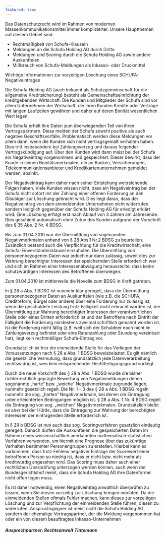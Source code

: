 ```yaml
---
featured: true
---
```



Das Datenschutzrecht wird im Rahmen von modernen Massenkommunikationsmittel immer komplizierter. Unsere Hauptthemen auf diesem Gebiet sind:

* Rechtm&auml;&szlig;igkeit von Schufa-Klauseln
* Meldungen an die Schufa Holding AG durch Dritte
* Meldungen und Scoring durch die Schufa Holding AG sowie andere Auskunfteien
* Mi&szlig;brauch von Schufa-Meldungen als Inkasso- oder Druckmittel


Wichtige Informationen zur vorzeitigen L&ouml;schung eines SCHUFA-Negativeintrages

Die Schufa Holding AG (auch bekannt als Schutzgemeinschaft f&uuml;r die allgemeine Kreditsicherung) besteht als Gemeinschaftseinrichtung der kreditgebenden Wirtschaft. Die Kunden und Mitglieder der Schufa sind vor allem Unternehmen der Wirtschaft, die ihren Kunden Kredite oder Vertr&auml;ge mit langen Laufzeiten gew&auml;hren und daher auf deren Bonit&auml;t wesentlichen Wert legen.

Die Schufa erh&auml;lt ihre Daten zum &uuml;berwiegenden Teil von ihren Vertragspartnern. Diese melden der Schufa sowohl positive als auch negative Gesch&auml;ftsvorf&auml;lle. Problematisch werden diese Meldungen vor allem dann, wenn die Kunden sich nicht vertragsgem&auml;&szlig; verhalten haben. Dies tritt insbesondere bei Zahlungsverzug und daraus folgender Vertragsk&uuml;ndigung auf. &Uuml;ber den Kunden wird dann meist bei der Schufa ein Negativeintrag vorgenommen und gespeichert. Dieser bewirkt, dass der Kunde in seinen Bonit&auml;tsmerkmalen, die an Banken, Versicherungen, Telekommunikationsanbieter und Kreditkartenunternehmen gemeldet werden, absinkt.

Der Negativeintrag kann daher nach seiner Entstehung weitreichende Folgen haben. Viele Kunden wissen nicht, dass ein Negativeintrag bei der Schufa nicht sofort mit der Zahlung einer offenen Forderung an den Gl&auml;ubiger zur L&ouml;schung gebracht wird. Dies liegt daran, dass der Negativeintrag von dem einmeldenden Unternehmen nicht widerrufen, sondern lediglich gegen&uuml;ber der Schufa Holding AG f&uuml;r erledigt erkl&auml;rt wird. Eine L&ouml;schung erfolgt erst nach Ablauf von 3 Jahren am Jahresende. Dies geschieht automatisch ohne Zutun des Kunden aufgrund der Vorschrift des &sect; 35 Abs. 2 Nr. 4 BDSG.

Bis zum 01.04.2010 war die &Uuml;bermittlung von sogenannten Negativmerkmalen anhand von &sect; 28 Abs.1 Nr.2 BDSG zu beurteilen. Zus&auml;tzlich bestand auch die Verpflichtung f&uuml;r die Kreditwirtschaft, eine Schufa-Einverst&auml;ndnisklausel einzuholen. Die &Uuml;bermittlung von personenbezogenen Daten war jedoch nur dann zul&auml;ssig, soweit dies zur Wahrung berechtigter Interessen der speichernden Stelle erforderlich war und sich im Rahmen einer Interessenabw&auml;gung herausstellte, dass keine schutzw&uuml;rdigen Interessen des Betroffenen &uuml;berwiegen.

Zum 01.04.2010 ist mittlerweile die Novelle zum BDSG in Kraft getreten.

In &sect; 28 a Abs. 1 BDSG ist nunmehr klar geregelt, dass die &Uuml;bermittlung personenbezogener Daten an Auskunfteien (wie z.B. die SCHUFA, Creditreform, B&uuml;rgel oder andere) &uuml;ber eine Forderung nur zul&auml;ssig ist, wenn die geschuldete Leistung trotz F&auml;lligkeit nicht erbracht worden ist, die &Uuml;bermittlung zur Wahrung berechtigter Interessen der verantwortlichen Stelle oder eines Dritten erforderlich ist und der Betroffene nach Eintritt der F&auml;lligkeit die Forderung mindestens zweimal schriftlich gemahnt worden ist. Ist die Forderung nicht f&auml;llig (z.B. weil sich der Schuldner noch nicht im Zahlungsverzug befindet oder eine Ratenzahlung oder Stundung vereinbart hat), liegt kein rechtm&auml;&szlig;iger Schufa-Eintrag vor.

Grunds&auml;tzlich ist hier die einmeldende Stelle f&uuml;r das Vorliegen der Voraussetzungen nach &sect; 28 a Abs. 1 BDSG beweisbelastet. Es gilt n&auml;mlich die gesetzliche Vermutung, dass grunds&auml;tzlich jede Datenverarbeitung rechtswidrig ist, wen kein entsprechender Rechtfertigungsgrund vorliegt.

Durch die neue Vorschrift des &sect; 28 a Abs. 1 BDSG wurde die bisher richterrechtlich gepr&auml;gte Bewertung von Negativmeldungen denen sogenannte „harte“ bzw. „weiche“ Negativmerkmale zugrunde liegen, nunmehr gesetzlich regelt. Die Nr. 1 – 3 des &sect; 28 a Abs. 1 BDSG regeln nunmehr die sog. „harten“ Negativmerkmale, bei denen die Eintragung unter erleichterten Bedingungen m&ouml;glich ist. &sect; 28 a Abs. 1 Nr. 4 BDSG regelt die Eintragung von sog. „weichen“ Negativmerkmalen. Grunds&auml;tzlich bleibt es aber bei der H&uuml;rde, dass die Eintragung zur Wahrung der berechtigten Interessen der eintragenden Stelle erforderlich ist.

In &sect; 28 b BDSG ist nun auch das sog. Scoringverfahren gesetzlich eindeutig geregelt. Danach d&uuml;rfen die Auskunfteien die gespeicherten Daten im Rahmen eines wissenschaftlich anerkannten mathematisch-statistichen Verfahren verwenden, um hiermit eine Prognose &uuml;ber das zuk&uuml;nftige Verhalten bestimmter Personengruppen zu erstellen. Hierbei kann es vorkommen, dass trotz Fehlens negativer Eintr&auml;ge der Scorewert einer betroffenen Person so niedrig ist, dass er nicht bzw. nicht mehr als kreditw&uuml;rdig angesehen wird. Das Scoring muss daher auch einer rechtlichen &Uuml;berpr&uuml;fung unterzogen werden k&ouml;nnen, auch wenn der Bundesgerichtshof meint, dass die Schufa Holding AG ihre Datenformel nicht offen legen muss.&nbsp;

Es ist daher notwendig, einen Negativeintrag anwaltlich &uuml;berpr&uuml;fen zu lassen, wenn Sie diesen vorzeitig zur L&ouml;schung bringen m&ouml;chten. Da die einmeldenden Stellen oftmals Fehler machen, kann dieses zur vorzeitigen L&ouml;schung und zur Verpflichtung der einmeldenden Stelle f&uuml;hren, diesen zu widerrufen. Anspruchsgegner ist meist nicht die Schufa Holding AG, sondern der ehemalige Vertragspartner, der die Meldung vorgenommen hat oder ein von diesem beauftragtes Inkasso-Unternehmen

##### Ansprechpartner: Rechtsanwalt Tintemann<!--EndFragment-->